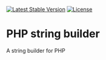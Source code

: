 [![Latest Stable Version](https://poser.pugx.org/dtkahl/php-simple-view/v/stable)](https://packagist.org/packages/dtkahl/php-string-builder)
[![License](https://poser.pugx.org/dtkahl/php-simple-view/license)](https://packagist.org/packages/dtkahl/php-string-builder)

# PHP string builder
A string builder for PHP
